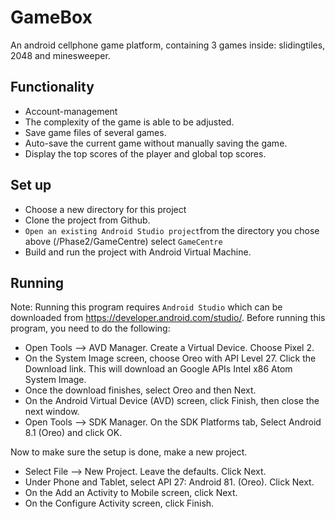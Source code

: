 # GameBox

An android cellphone game platform, containing 3 games inside: slidingtiles, 2048 and minesweeper.

## Functionality

* Account-management
* The complexity of the game is able to be adjusted.
* Save game files of several games. 
* Auto-save the current game without manually saving the game.
* Display the top scores of the player and global top scores.

## Set up

* Choose a new directory for this project
* Clone the project from Github.
* `Open an existing Android Studio project`from the directory you chose above (/Phase2/GameCentre) select `GameCentre`
* Build and run the project with Android Virtual Machine.

## Running

Note: Running this program requires `Android Studio` which can be downloaded from <https://developer.android.com/studio/>. Before running this program, you need to do the following:
* Open Tools –> AVD Manager. Create a Virtual Device. Choose Pixel 2.
* On the System Image screen, choose Oreo with API Level 27. Click the Download link. This will download an Google APIs Intel x86 Atom System Image.
* Once the download finishes, select Oreo and then Next.
* On the Android Virtual Device (AVD) screen, click Finish, then close the next window.
* Open Tools –> SDK Manager. On the SDK Platforms tab, Select Android 8.1 (Oreo) and click OK.

Now to make sure the setup is done, make a new project.
* Select File –> New Project. Leave the defaults. Click Next.
* Under Phone and Tablet, select API 27: Android 81. (Oreo). Click Next.
* On the Add an Activity to Mobile screen, click Next.
* On the Configure Activity screen, click Finish.
